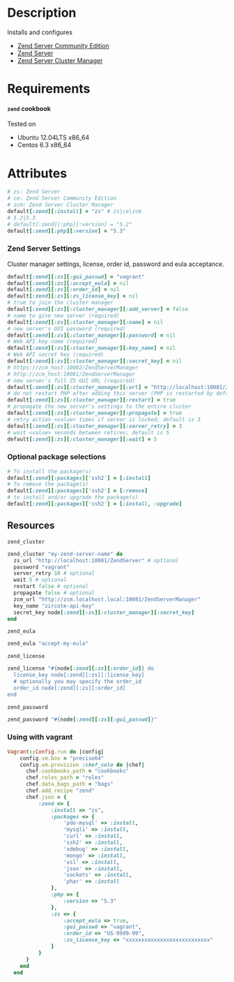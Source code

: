 Description
===========

Installs and configures
 - [Zend Server Community Edition](http://www.zend.com/en/products/server-ce/)
 - [Zend Server](http://www.zend.com/en/products/server/)
 - [Zend Server Cluster Manager](http://www.zend.com/en/products/server/multi-server-support)

Requirements
============

#### `zend` cookbook

Tested on
 - Ubuntu 12.04LTS x86_64
 - Centos 6.3 x86_64


Attributes
==========

```ruby
# zs: Zend Server
# ce: Zend Server Community Edition
# zcm: Zend Server Cluster Manager
default[:zend][:install] = "zs" # zs|ce|zcm
# 5.2|5.3
# default[:zend][:php][:version] = "5.2"
default[:zend][:php][:version] = "5.3"
```

### Zend Server Settings

Cluster manager settings, license, order id, password and eula acceptance.

```ruby
default[:zend][:zs][:gui_passwd] = "vagrant"
default[:zend][:zs][:accept_eula] = nil
default[:zend][:zs][:order_id] = nil
default[:zend][:zs][:zs_license_key] = nil
# true to join the cluster manager
default[:zend][:zs][:cluster_manager][:add_server] = false
# name to give new server (required)
default[:zend][:zs][:cluster_manager][:name] = nil
# new server's GUI password (required)
default[:zend][:zs][:cluster_manager][:password] = nil
# Web API key name (required)
default[:zend][:zs][:cluster_manager][:key_name] = nil
# Web API secret key (required)
default[:zend][:zs][:cluster_manager][:secret_key] = nil
# https://zcm_host:10082/ZendServerManager
# http://zcm_host:10081/ZendServerManager
# new server's full ZS GUI URL (required)
default[:zend][:zs][:cluster_manager][:url] = "http://localhost:10081/ZendServerManager"
# do not restart PHP after adding this server (PHP is restarted by default)
default[:zend][:zs][:cluster_manager][:restart] = true
# propagate the new server's settings to the entire cluster
default[:zend][:zs][:cluster_manager][:propagate] = true
# retry action <value> times if server is locked; default is 3
default[:zend][:zs][:cluster_manager][:server_retry] = 3
# wait <value> seconds between retires; default is 5
default[:zend][:zs][:cluster_manager][:wait] = 5
```

### Optional package selections

```ruby
# To install the package(s)
default[:zend][:packages]['ssh2'] = [:install]
# To remove the package(s)
default[:zend][:packages]['ssh2'] = [:remove]
# to install and/or upgrade the package(s)
default[:zend][:packages]['ssh2'] = [:install, :upgrade]
```

## Resources

`zend_cluster`

```ruby
zend_cluster "my-zend-server-name" do
  zs_url "http://localhost:10081/ZendServer" # optional
  password "vagrant"
  server_retry 10 # optional
  wait 5 # optional
  restart false # optional
  propagate false # optional
  zcm_url "http://zcm.localhost.local:10081/ZendServerManager"
  key_name "zircote-api-key"
  secret_key node[:zend][:zs][:cluster_manager][:secret_key]
end
```

`zend_eula`

```ruby
zend_eula "accept-my-eula"
```

`zend_license`

```ruby
zend_license "#{node[:zend][:zs][:order_id]} do
  license_key node[:zend][:zs][:license_key]
  # optionally you may specify the order_id
  order_id node[:zend][:zs][:order_id]
end
```

`zend_password`

```ruby
zend_password "#{node[:zend][:zs][:gui_passwd]}"
```


### Using with vagrant

```ruby
Vagrant::Config.run do |config|
    config.vm.box = "precise64"
    config.vm.provision :chef_solo do |chef|
      chef.cookbooks_path = "cookbooks"
      chef.roles_path = "roles"
      chef.data_bags_path = "bags"
      chef.add_recipe "zend"
      chef.json = {
          :zend => {
              :install => "zs",
              :packages => {
                  'pdo-mysql' => :install,
                  'mysqli' => :install,
                  'curl' => :install,
                  'ssh2' => :install,
                  'xdebug' => :install,
                  'mongo' => :install,
                  'xsl' => :install,
                  'json' => :install,
                  'sockets' => :install,
                  'phar' => :install
              },
              :php => {
                  :version => "5.3"
              },
              :zs => {
                  :accept_eula => true,
                  :gui_passwd => "vagrant",
                  :order_id => "US-9999-99",
                  :zs_license_key => "xxxxxxxxxxxxxxxxxxxxxxxxxxx"
              }
          }
      }
    end
  end
```
